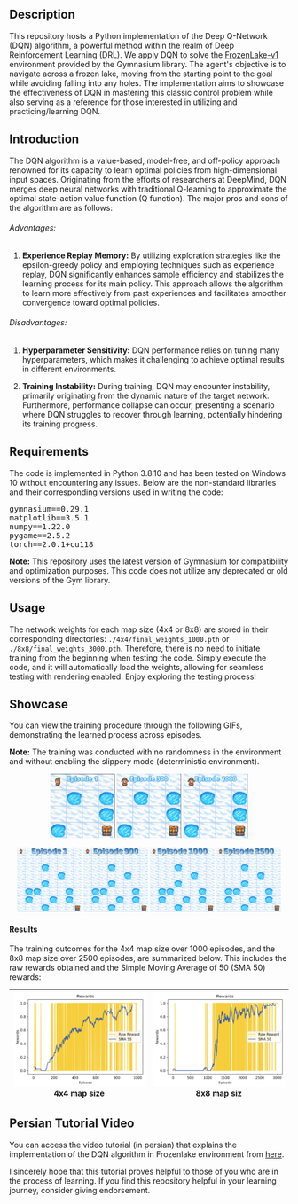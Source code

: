 ## Description
This repository hosts a Python implementation of the Deep Q-Network (DQN) algorithm, a powerful method within the realm of Deep Reinforcement Learning (DRL). We apply DQN to solve the [FrozenLake-v1](https://gymnasium.farama.org/environments/toy_text/frozen_lake/) environment provided by the Gymnasium library. The agent's objective is to navigate across a frozen lake, moving from the starting point to the goal while avoiding falling into any holes. The implementation aims to showcase the effectiveness of DQN in mastering this classic control problem while also serving as a reference for those interested in utilizing and practicing/learning DQN.


## Introduction
The DQN algorithm is a value-based, model-free, and off-policy approach renowned for its capacity to learn optimal policies from high-dimensional input spaces. Originating from the efforts of researchers at DeepMind, DQN merges deep neural networks with traditional Q-learning to approximate the optimal state-action value function (Q function). The major pros and cons of the algorithm are as follows:



###### Advantages:
1. 	**Experience Replay Memory:** By utilizing exploration strategies like the epsilon-greedy policy and employing techniques such as experience replay, DQN significantly enhances sample efficiency and stabilizes the learning process for its main policy. This approach allows the algorithm to learn more effectively from past experiences and facilitates smoother convergence toward optimal policies.

###### Disadvantages:
1. 	**Hyperparameter Sensitivity:** DQN performance relies on tuning many hyperparameters, which makes it challenging to achieve optimal results in different environments.

2. 	**Training Instability:** During training, DQN may encounter instability, primarily originating from the dynamic nature of the target network. Furthermore, performance collapse can occur, presenting a scenario where DQN struggles to recover through learning, potentially hindering its training progress.




## Requirements
The code is implemented in Python 3.8.10 and has been tested on Windows 10 without encountering any issues. Below are the non-standard libraries and their corresponding versions used in writing the code:
<pre>
gymnasium==0.29.1
matplotlib==3.5.1
numpy==1.22.0
pygame==2.5.2
torch==2.0.1+cu118
</pre>

**Note:** This repository uses the latest version of Gymnasium for compatibility and optimization purposes. This code does not utilize any deprecated or old versions of the Gym library.



## Usage
The network weights for each map size (4x4 or 8x8) are stored in their corresponding directories: `./4x4/final_weights_1000.pth` or `./8x8/final_weights_3000.pth`. Therefore, there is no need to initiate training from the beginning when testing the code. Simply execute the code, and it will automatically load the weights, allowing for seamless testing with rendering enabled. Enjoy exploring the testing process!



## Showcase
You can view the training procedure through the following GIFs, demonstrating the learned process across episodes.

**Note:** The training was conducted with no randomness in the environment and without enabling the slippery mode (deterministic environment).


<p align="center">
  <img src="./Gifs/4x4 - EP 1.gif" width="23%" height=23% />
  <img src="./Gifs/4x4 - EP 500.gif" width="23%" height=23% />
  <img src="./Gifs/4x4 - EP 1000.gif" width="23%" height=23% />
</div>

<p align="center">
  <img src="./Gifs/8x8 - EP 1.gif" width="23%" height="23%" />
  <img src="./Gifs/8x8 - EP 900.gif" width="23%" height="23%" />
  <img src="./Gifs/8x8 - EP 1000.gif" width="23%" height="23%" />
  <img src="./Gifs/8x8 - EP 2500.gif" width="23%" height="23%" />
</p>



#### Results
The training outcomes for the 4x4 map size over 1000 episodes, and the 8x8 map size over 2500 episodes, are summarized below. This includes the raw rewards obtained and the Simple Moving Average of 50 (SMA 50) rewards:


|![](./4x4/reward_plot.png)<br>4x4 map size|![](./8x8/reward_plot.png)<br>8x8 map siz|
|:-:|:-:|



## Persian Tutorial Video
You can access the video tutorial (in persian) that explains the implementation of the DQN algorithm in Frozenlake environment from [here](https://youtu.be/lK4lfPGgGis).

I sincerely hope that this tutorial proves helpful to those of you who are in the process of learning. If you find this repository helpful in your learning journey, consider giving endorsement.

